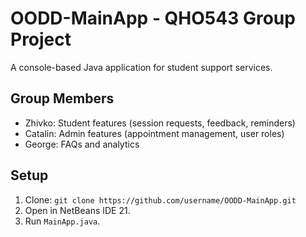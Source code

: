﻿# OODD-MainApp - QHO543 Group Project
A console-based Java application for student support services.

## Group Members
- Zhivko: Student features (session requests, feedback, reminders)
- Catalin: Admin features (appointment management, user roles)
- George: FAQs and analytics

## Setup
1. Clone: `git clone https://github.com/username/OODD-MainApp.git`
2. Open in NetBeans IDE 21.
3. Run `MainApp.java`.
